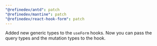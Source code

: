 ```yaml
---
"@refinedev/antd": patch
"@refinedev/mantine": patch
"@refinedev/react-hook-form": patch
---
```


Added new generic types to the `useForm` hooks. Now you can pass the query types and the mutation types to the hook.
